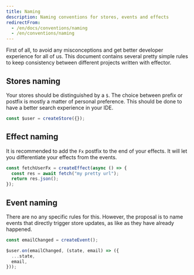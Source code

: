```yaml
---
title: Naming
description: Naming conventions for stores, events and effects
redirectFrom:
  - /en/docs/conventions/naming
  - /en/conventions/naming
---
```


First of all, to avoid any misconceptions and get better developer experience for all of us. This document contains several pretty simple rules to keep consistency between different projects written with effector.

## Stores naming

Your stores should be distinguished by a `$`. The choice between prefix or postfix is mostly a matter of personal preference. This should be done to have a better search experience in your IDE.

```js
const $user = createStore({});
```

## Effect naming

It is recommended to add the `Fx` postfix to the end of your effects. It will let you differentiate your effects from the events.

```js
const fetchUserFx = createEffect(async () => {
  const res = await fetch("my pretty url");
  return res.json();
});
```

## Event naming

There are no any specific rules for this. However, the proposal is to name events that directly trigger store updates, as like as they have already happened.

```js
const emailChanged = createEvent();

$user.on(emailChanged, (state, email) => ({
  ...state,
  email,
}));
```
